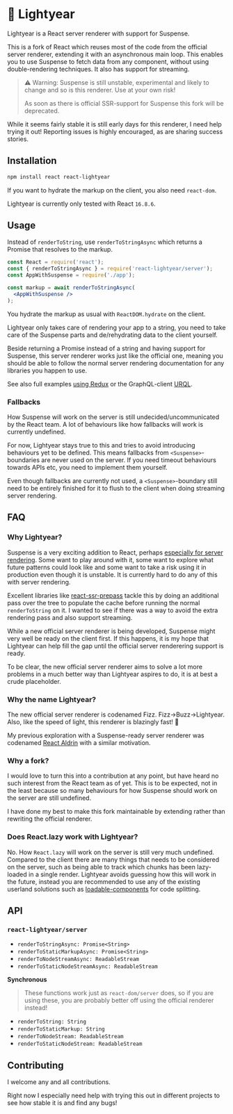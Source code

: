 # :dizzy: Lightyear

Lightyear is a React server renderer with support for Suspense.

This is a fork of React which reuses most of the code from the official server renderer, extending it with an asynchronous main loop. This enables you to use Suspense to fetch data from any component, without using double-rendering techniques. It also has support for streaming.

> :warning: Warning: Suspense is still unstable, experimental and likely to change and so is this renderer. Use at your own risk!
>
> As soon as there is official SSR-support for Suspense this fork will be deprecated.

While it seems fairly stable it is still early days for this renderer, I need help trying it out! Reporting issues is highly encouraged, as are sharing success stories.

## Installation

```sh
npm install react react-lightyear
```

If you want to hydrate the markup on the client, you also need `react-dom`.

Lightyear is currently only tested with React `16.8.6`.

## Usage

Instead of `renderToString`, use `renderToStringAsync` which returns a Promise that resolves to the markup.

```jsx
const React = require('react');
const { renderToStringAsync } = require('react-lightyear/server');
const AppWithSuspense = require('./app');

const markup = await renderToStringAsync(
  <AppWithSuspense />
);
```

You hydrate the markup as usual with `ReactDOM.hydrate` on the client.

Lightyear only takes care of rendering your app to a string, you need to take care of the Suspense parts and de/rehydrating data to the client yourself.

Beside returning a Promise instead of a string and having support for Suspense, this server renderer works just like the official one, meaning you should be able to follow the normal server rendering documentation for any libraries you happen to use.

See also full examples [using Redux](https://github.com/Ephem/react-lightyear/tree/lightyear/examples/redux) or the GraphQL-client [URQL](https://github.com/Ephem/react-lightyear/tree/lightyear/examples/urql).

### Fallbacks

How Suspense will work on the server is still undecided/uncommunicated by the React team. A lot of behaviours like how fallbacks will work is currently undefined.

For now, Lightyear stays true to this and tries to avoid introducing behaviours yet to be defined. This means fallbacks from `<Suspense>`-boundaries are never used on the server. If you need timeout behaviours towards APIs etc, you need to implement them yourself.

Even though fallbacks are currently not used, a `<Suspense>`-boundary still need to be entirely finished for it to flush to the client when doing streaming server rendering.

## FAQ

### Why Lightyear?

Suspense is a very exciting addition to React, perhaps [especially for server rendering](https://blogg.svt.se/svti/react-suspense-server-rendering/). Some want to play around with it, some want to explore what future patterns could look like and some want to take a risk using it in production even though it is unstable. It is currently hard to do any of this with server rendering.

Excellent libraries like [react-ssr-prepass](https://github.com/FormidableLabs/react-ssr-prepass) tackle this by doing an additional pass over the tree to populate the cache before running the normal `renderToString` on it. I wanted to see if there was a way to avoid the extra rendering pass and also support streaming.

While a new official server renderer is being developed, Suspense might very well be ready on the client first. If this happens, it is my hope that Lightyear can help fill the gap until the official server renderering support is ready.

To be clear, the new official server renderer aims to solve a lot more problems in a much better way than Lightyear aspires to do, it is at best a crude placeholder.

### Why the name Lightyear?

The new official server renderer is codenamed Fizz. Fizz->Buzz->Lightyear. Also, like the speed of light, this renderer is blazingly fast! :dizzy:

My previous exploration with a Suspense-ready server renderer was codenamed [React Aldrin](https://github.com/ephem/react-aldrin) with a similar motivation.

### Why a fork?

I would love to turn this into a contribution at any point, but have heard no such interest from the React team as of yet. This is to be expected, not in the least because so many behaviours for how Suspense should work on the server are still undefined.

I have done my best to make this fork maintainable by extending rather than rewriting the official renderer.

### Does React.lazy work with Lightyear?

No. How `React.lazy` will work on the server is still very much undefined. Compared to the client there are many things that needs to be considered on the server, such as being able to track which chunks has been lazy-loaded in a single render. Lightyear avoids guessing how this will work in the future, instead you are recommended to use any of the existing userland solutions such as [loadable-components](https://github.com/smooth-code/loadable-components) for code splitting.

## API

### `react-lightyear/server`

- `renderToStringAsync: Promise<String>`
- `renderToStaticMarkupAsync: Promise<String>`
- `renderToNodeStreamAsync: ReadableStream`
- `renderToStaticNodeStreamAsync: ReadableStream`

**Synchronous**

> These functions work just as `react-dom/server` does, so if you are using these, you are probably better off using the official renderer instead!

- `renderToString: String`
- `renderToStaticMarkup: String`
- `renderToNodeStream: ReadableStream`
- `renderToStaticNodeStream: ReadableStream`

## Contributing

I welcome any and all contributions.

Right now I especially need help with trying this out in different projects to see how stable it is and find any bugs!
